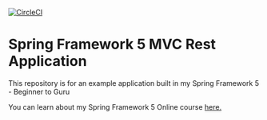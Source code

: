 [![CircleCI](https://circleci.com/gh/JohnMorris4/spring5-mvc-rest.svg?style=svg)](https://circleci.com/gh/JohnMorris4/spring5-mvc-rest)


# Spring Framework 5 MVC Rest Application

This repository is for an example application built in my Spring Framework 5 - Beginner to Guru

You can learn about my Spring Framework 5 Online course [here.](http://courses.springframework.guru/p/spring-framework-5-begginer-to-guru/?product_id=363173)